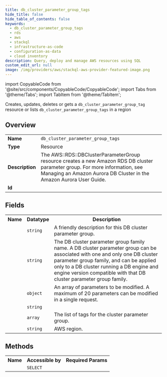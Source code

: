 ```yaml
---
title: db_cluster_parameter_group_tags
hide_title: false
hide_table_of_contents: false
keywords:
  - db_cluster_parameter_group_tags
  - rds
  - aws
  - stackql
  - infrastructure-as-code
  - configuration-as-data
  - cloud inventory
description: Query, deploy and manage AWS resources using SQL
custom_edit_url: null
image: /img/providers/aws/stackql-aws-provider-featured-image.png
---
```


import CopyableCode from '@site/src/components/CopyableCode/CopyableCode';
import Tabs from '@theme/Tabs';
import TabItem from '@theme/TabItem';

Creates, updates, deletes or gets a <code>db_cluster_parameter_group_tag</code> resource or lists <code>db_cluster_parameter_group_tags</code> in a region

## Overview
<table><tbody>
<tr><td><b>Name</b></td><td><code>db_cluster_parameter_group_tags</code></td></tr>
<tr><td><b>Type</b></td><td>Resource</td></tr>
<tr><td><b>Description</b></td><td>The AWS::RDS::DBClusterParameterGroup resource creates a new Amazon RDS DB cluster parameter group. For more information, see Managing an Amazon Aurora DB Cluster in the Amazon Aurora User Guide.</td></tr>
<tr><td><b>Id</b></td><td><CopyableCode code="aws.rds.db_cluster_parameter_group_tags" /></td></tr>
</tbody></table>

## Fields
<table><tbody><tr><th>Name</th><th>Datatype</th><th>Description</th></tr><tr><td><CopyableCode code="description" /></td><td><code>string</code></td><td>A friendly description for this DB cluster parameter group.</td></tr>
<tr><td><CopyableCode code="family" /></td><td><code>string</code></td><td>The DB cluster parameter group family name. A DB cluster parameter group can be associated with one and only one DB cluster parameter group family, and can be applied only to a DB cluster running a DB engine and engine version compatible with that DB cluster parameter group family.</td></tr>
<tr><td><CopyableCode code="parameters" /></td><td><code>object</code></td><td>An array of parameters to be modified. A maximum of 20 parameters can be modified in a single request.</td></tr>
<tr><td><CopyableCode code="db_cluster_parameter_group_name" /></td><td><code>string</code></td><td></td></tr>
<tr><td><CopyableCode code="tags" /></td><td><code>array</code></td><td>The list of tags for the cluster parameter group.</td></tr>
<tr><td><CopyableCode code="region" /></td><td><code>string</code></td><td>AWS region.</td></tr>
</tbody></table>

## Methods

<table><tbody>
  <tr>
    <th>Name</th>
    <th>Accessible by</th>
    <th>Required Params</th>
  </tr>
  <tr>
    <td><CopyableCode code="view" /></td>
    <td><code>SELECT</code></td>
    <td><CopyableCode code="region" /></td>
  </tr>
</tbody></table>








